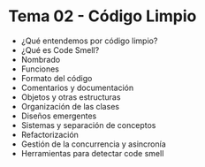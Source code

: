 # Tema 02 - Código Limpio

- ¿Qué entendemos por código limpio?
- ¿Qué es Code Smell?
- Nombrado
- Funciones
- Formato del código
- Comentarios y documentación
- Objetos y otras estructuras
- Organización de las clases
- Diseños emergentes
- Sistemas y separación de conceptos
- Refactorización
- Gestión de la concurrencia y asincronía
- Herramientas para detectar code smell